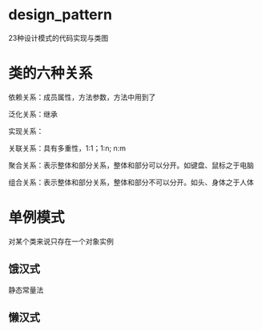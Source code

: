 # design_pattern
23种设计模式的代码实现与类图

# 类的六种关系

依赖关系：成员属性，方法参数，方法中用到了

泛化关系：继承

实现关系：

关联关系：具有多重性，1:1；1:n; n:m

聚合关系：表示整体和部分关系，整体和部分可以分开。如键盘、鼠标之于电脑

组合关系：表示整体和部分关系，整体和部分不可以分开。如头、身体之于人体

# 单例模式

对某个类来说只存在一个对象实例

## 饿汉式

静态常量法

## 懒汉式